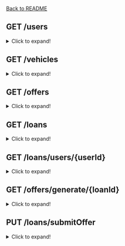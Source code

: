 <a href="README.md">Back to README</a>

## GET /users

<details>
  <summary>Click to expand!</summary>

Return a list of users, following the format below:
```json
[
  {
    "id": "<UUID>",
    "name": "John Doe"
  }
]
```
</details>

## GET /vehicles

<details>
  <summary>Click to expand!</summary>

Return a list of vehicles, following the format below:
```json
[
  {
    "id": "<UUID>",
    "make": "Honda",
    "model": "Accord",
    "year": 2019,
    "milesAmount": 45000
  }
]
```
</details>

## GET /offers

<details>
  <summary>Click to expand!</summary>

Return a list of offers, following the format below:
```json
[
  {
    "id": "<UUID>",
    "monthlyPaymentAmount": 297.73,
    "annualPercentageRate": 7.1,
    "paymentAmount": 60
  }
]
```
</details>

## GET /loans

<details>
  <summary>Click to expand!</summary>

Return a list of loans, following the format below:
```json
[
  {
    "id": "<UUID>",
    "vehicle": {
      "id": "<UUID>",
      "make": "Honda",
      "model": "Accord",
      "year": 2019,
      "milesAmount": 45000
    },
    "user": {
      "id": "<UUID>",
      "name": "John Doe"
    },
    "offer": {
      "id": "<UUID>",
      "monthlyPaymentAmount": 297.73,
      "annualPercentageRate": 7.1,
      "paymentAmount": 60
    },
    "lenderName": "The Big Bank",
    "paidAmount": 54,
    "balance": 15000.00
  }
]
```
</details>

## GET /loans/users/{userId}

<details>
  <summary>Click to expand!</summary>

Return a list of loans given an `userId`. This should be the first API called for the frontend, once user is already logged into the app, and this API follows the format below:
```json
[
  {
    "id": "<UUID>",
    "vehicle": {
      "id": "<UUID>",
      "make": "Honda",
      "model": "Accord",
      "year": 2019,
      "milesAmount": 45000
    },
    "user": {
      "id": "<UUID>",
      "name": "John Doe"
    },
    "offer": {
      "id": "<UUID>",
      "monthlyPaymentAmount": 297.73,
      "annualPercentageRate": 7.1,
      "paymentAmount": 60
    },
    "lenderName": "The Big Bank",
    "paidAmount": 54,
    "balance": 15000.00
  }
]
```
</details>

## GET /offers/generate/{loanId}

<details>
  <summary>Click to expand!</summary>

Return a list of temporary offers given an `loanId`. This API is called when the user selects the desired loan to see all possible offers for it. It follows the format below:
```json
[
  {
    "annualPercentageRate": 3.55,
    "monthlyPayment": 273.21,
    "timeRemaining": 60
  }
]
```
</details>

## PUT /loans/submitOffer

<details>
  <summary>Click to expand!</summary>

Updates the loan's offer given a `body request`. This API is called when the user chooses the most attractive offer and submits it. It follows the format below:
```json
// REQUEST
{
  "loanId": "<UUID>",
  "monthlyPaymentAmount": 297.73, // returned from GET /offer/generate API
  "annualPercentageRate": 7.1, // returned from GET /offer/generate API
  "paymentAmount": 60 // returned from GET /offer/generate API
}

// RESPONSE
{
  "title": "Congratulations",
  "message": "Lorem ipsum dolor sit amet"
}
```
</details>
